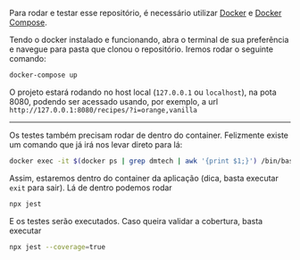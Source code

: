 Para rodar e testar esse repositório, é necessário utilizar [Docker](https://docs.docker.com/get-docker/ "Get Docker") e [Docker Compose](https://docs.docker.com/compose/install/ "Install Docker Compose").

Tendo o docker instalado e funcionando, abra o terminal de sua preferência e navegue para pasta que clonou o repositório. Iremos rodar o seguinte comando:
```bash
docker-compose up
```
O projeto estará rodando no host local (`127.0.0.1` ou `localhost`), na pota 8080, podendo ser acessado usando, por exemplo, a url `http://127.0.0.1:8080/recipes/?i=orange,vanilla`

---
Os testes também precisam rodar de dentro do container. Felizmente existe um comando que já irá nos levar direto para lá:
```bash
docker exec -it $(docker ps | grep dmtech | awk '{print $1;}') /bin/bash
```
Assim, estaremos dentro do container da aplicação (dica, basta executar `exit` para sair). Lá de dentro podemos rodar
```bash
npx jest
```
E os testes serão executados.
Caso queira validar a cobertura, basta executar
```bash
npx jest --coverage=true
```
